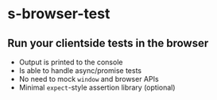 # s-browser-test

## Run your clientside tests in the browser

* Output is printed to the console
* Is able to handle async/promise tests
* No need to mock `window` and browser APIs
* Minimal `expect`-style assertion library (optional)
